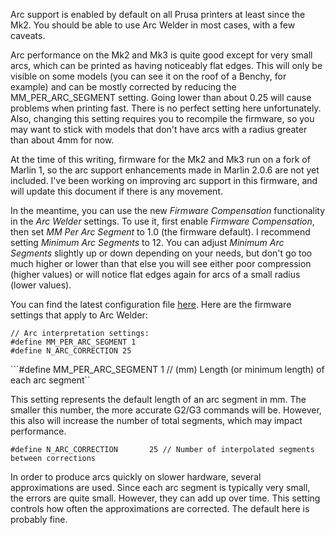 Arc support is enabled by default on all Prusa printers at least since the Mk2.  You should be able to use Arc Welder in most cases, with a few caveats.

Arc performance on the Mk2 and Mk3 is quite good except for very small arcs, which can be printed as having noticeably flat edges.  This will only be visible on some models (you can see it on the roof of a Benchy, for example) and can be mostly corrected by reducing the MM_PER_ARC_SEGMENT setting.  Going lower than about 0.25 will cause problems when printing fast.  There is no perfect setting here unfortunately.  Also, changing this setting requires you to recompile the firmware, so you may want to stick with models that don't have arcs with a radius greater than about 4mm for now.

At the time of this writing, firmware for the Mk2 and Mk3 run on a fork of Marlin 1, so the arc support enhancements made in Marlin 2.0.6 are not yet included.  I've been working on improving arc support in this firmware, and will update this document if there is any movement.

In the meantime, you can use the new *Firmware Compensation* functionality in the *Arc Welder* settings.  To use it, first enable *Firmware Compensation*, then set *MM Per Arc Segment* to 1.0 (the firmware default).  I recommend setting *Minimum Arc Segments* to 12.  You can adjust *Minimum Arc Segments* slightly up or down depending on your needs, but don't go too much higher or lower than that else you will see either poor compression (higher values) or will notice flat edges again for arcs of a small radius (lower values).

You can find the latest configuration file [here](https://github.com/prusa3d/Prusa-Firmware/blob/MK3/Firmware/Configuration_adv.h).
Here are the firmware settings that apply to Arc Welder:

```
// Arc interpretation settings:
#define MM_PER_ARC_SEGMENT 1
#define N_ARC_CORRECTION 25
```

```#define MM_PER_ARC_SEGMENT      1 // (mm) Length (or minimum length) of each arc segment``

This setting represents the default length of an arc segment in mm.  The smaller this number, the more accurate G2/G3 commands will be.  However, this also will increase the number of total segments, which may impact performance.

```#define N_ARC_CORRECTION       25 // Number of interpolated segments between corrections```

In order to produce arcs quickly on slower hardware, several approximations are used.  Since each arc segment is typically very small, the errors are quite small.  However, they can add up over time.  This setting controls how often the approximations are corrected.  The default here is probably fine.
